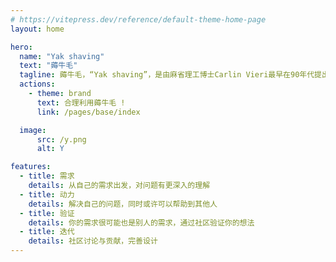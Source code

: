 ```yaml
---
# https://vitepress.dev/reference/default-theme-home-page
layout: home

hero:
  name: "Yak shaving"
  text: "薅牛毛"
  tagline: 薅牛毛，“Yak shaving”，是由麻省理工博士Carlin Vieri最早在90年代提出的一个编程术语。指的是：要做一件事A，就得先做B，要做B就得先做C，要做C得先做D。后被用来嘲讽“把简单的事情复杂化，忙了一圈，发现做了一堆与一开始要做的A毫不相干的事”。
  actions:
    - theme: brand
      text: 合理利用薅牛毛 ! 
      link: /pages/base/index

  image:
      src: /y.png
      alt: Y

features:
  - title: 需求
    details: 从自己的需求出发，对问题有更深入的理解 
  - title: 动力
    details: 解决自己的问题，同时或许可以帮助到其他人
  - title: 验证
    details: 你的需求很可能也是别人的需求，通过社区验证你的想法
  - title: 迭代
    details: 社区讨论与贡献，完善设计
---
```


